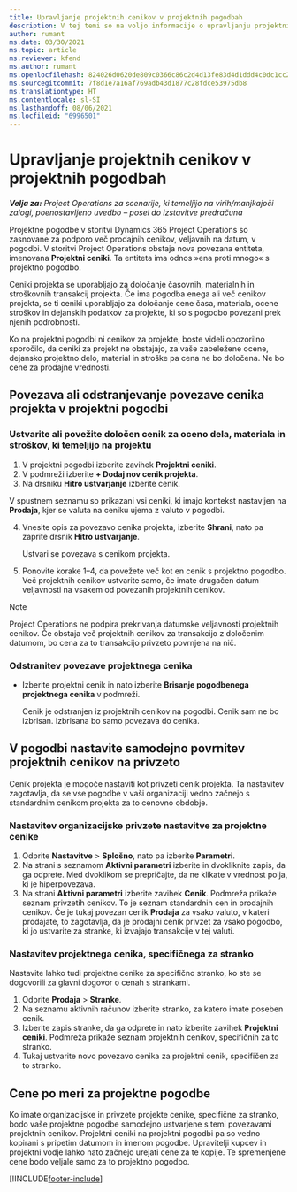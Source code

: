 ```yaml
---
title: Upravljanje projektnih cenikov v projektnih pogodbah
description: V tej temi so na voljo informacije o upravljanju projektnih cenikov v projektnih pogodbah.
author: rumant
ms.date: 03/30/2021
ms.topic: article
ms.reviewer: kfend
ms.author: rumant
ms.openlocfilehash: 824026d0620de809c0366c86c2d4d13fe83d4d1ddd4c0dc1cc2645ff712705d5
ms.sourcegitcommit: 7f8d1e7a16af769adb43d1877c28fdce53975db8
ms.translationtype: HT
ms.contentlocale: sl-SI
ms.lasthandoff: 08/06/2021
ms.locfileid: "6996501"
---
```

# <a name="manage-project-price-lists-on-project-contracts"></a>Upravljanje projektnih cenikov v projektnih pogodbah

_**Velja za:** Project Operations za scenarije, ki temeljijo na virih/manjkajoči zalogi, poenostavljeno uvedbo – posel do izstavitve predračuna_

Projektne pogodbe v storitvi Dynamics 365 Project Operations so zasnovane za podporo več prodajnih cenikov, veljavnih na datum, v pogodbi. V storitvi Project Operations obstaja nova povezana entiteta, imenovana **Projektni ceniki**. Ta entiteta ima odnos »ena proti mnogo« s projektno pogodbo.

Ceniki projekta se uporabljajo za določanje časovnih, materialnih in stroškovnih transakcij projekta. Če ima pogodba enega ali več cenikov projekta, se ti ceniki uporabljajo za določanje cene časa, materiala, ocene stroškov in dejanskih podatkov za projekte, ki so s pogodbo povezani prek njenih podrobnosti.

Ko na projektni pogodbi ni cenikov za projekte, boste videli opozorilno sporočilo, da ceniki za projekt ne obstajajo, za vaše zabeležene ocene, dejansko projektno delo, material in stroške pa cena ne bo določena. Ne bo cene za prodajne vrednosti.

## <a name="associate-or-unassociate-a-project-price-list-on-a-project-contract"></a>Povezava ali odstranjevanje povezave cenika projekta v projektni pogodbi

### <a name="create-or-associate-a-specific-price-list-for-estimating-project-based-work-material-and-expenses"></a>Ustvarite ali povežite določen cenik za oceno dela, materiala in stroškov, ki temeljijo na projektu

1. V projektni pogodbi izberite zavihek **Projektni ceniki**.
2. V podmreži izberite **+ Dodaj nov cenik projekta**.
3. Na drsniku **Hitro ustvarjanje** izberite cenik. 

  V spustnem seznamu so prikazani vsi ceniki, ki imajo kontekst nastavljen na **Prodaja**, kjer se valuta na ceniku ujema z valuto v pogodbi.
  
4. Vnesite opis za povezavo cenika projekta, izberite **Shrani**, nato pa zaprite drsnik **Hitro ustvarjanje**.

   Ustvari se povezava s cenikom projekta.
   
5. Ponovite korake 1–4, da povežete več kot en cenik s projektno pogodbo. Več projektnih cenikov ustvarite samo, če imate drugačen datum veljavnosti na vsakem od povezanih projektnih cenikov.

> [!NOTE]
> Project Operations ne podpira prekrivanja datumske veljavnosti projektnih cenikov. Če obstaja več projektnih cenikov za transakcijo z določenim datumom, bo cena za to transakcijo privzeto povrnjena na nič.

### <a name="remove-a-project-price-list-association"></a>Odstranitev povezave projektnega cenika

- Izberite projektni cenik in nato izberite **Brisanje pogodbenega projektnega cenika** v podmreži. 

  Cenik je odstranjen iz projektnih cenikov na pogodbi. Cenik sam ne bo izbrisan. Izbrisana bo samo povezava do cenika.

## <a name="set-up-automatic-defaulting-of-project-price-lists-on-a-contract"></a>V pogodbi nastavite samodejno povrnitev projektnih cenikov na privzeto

Cenik projekta je mogoče nastaviti kot privzeti cenik projekta. Ta nastavitev zagotavlja, da se vse pogodbe v vaši organizaciji vedno začnejo s standardnim cenikom projekta za to cenovno obdobje.

### <a name="set-up-the-organizational-default-for-project-price-lists"></a>Nastavitev organizacijske privzete nastavitve za projektne cenike

1. Odprite **Nastavitve** > **Splošno**, nato pa izberite **Parametri**.
2. Na strani s seznamom **Aktivni parametri** izberite in dvokliknite zapis, da ga odprete. Med dvoklikom se prepričajte, da ne klikate v vrednost polja, ki je hiperpovezava. 
3. Na strani **Aktivni parametri** izberite zavihek **Cenik**. Podmreža prikaže seznam privzetih cenikov. To je seznam standardnih cen in prodajnih cenikov. Če je tukaj povezan cenik **Prodaja** za vsako valuto, v kateri prodajate, to zagotavlja, da je prodajni cenik privzet za vsako pogodbo, ki jo ustvarite za stranke, ki izvajajo transakcije v tej valuti.

### <a name="set-up-a-customer-specific-project-price-list"></a>Nastavitev projektnega cenika, specifičnega za stranko

Nastavite lahko tudi projektne cenike za specifično stranko, ko ste se dogovorili za glavni dogovor o cenah s strankami.

1. Odprite **Prodaja** > **Stranke**.
2. Na seznamu aktivnih računov izberite stranko, za katero imate poseben cenik.
3. Izberite zapis stranke, da ga odprete in nato izberite zavihek **Projektni ceniki**. Podmreža prikaže seznam projektnih cenikov, specifičnih za to stranko. 
4. Tukaj ustvarite novo povezavo cenika za projektni cenik, specifičen za to stranko.

## <a name="custom-pricing-on-a-project-contract"></a>Cene po meri za projektne pogodbe

Ko imate organizacijske in privzete projekte cenike, specifične za stranko, bodo vaše projektne pogodbe samodejno ustvarjene s temi povezavami projektnih cenikov. Projektni ceniki na projektni pogodbi pa so vedno kopirani s pripetim datumom in imenom pogodbe. Upravitelji kupcev in projektni vodje lahko nato začnejo urejati cene za te kopije. Te spremenjene cene bodo veljale samo za to projektno pogodbo.


[!INCLUDE[footer-include](../includes/footer-banner.md)]
